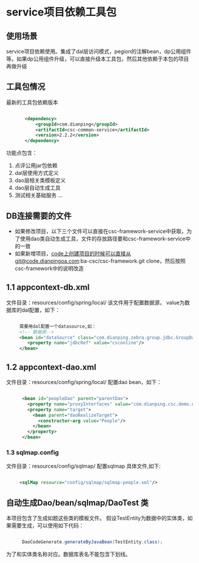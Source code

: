 # service项目依赖工具包

## 使用场景
service项目依赖使用。集成了dal层访问模式，pegion的注解bean，dp公用组件等。如果dp公用组件升级，可以直接升级本工具包，然后其他依赖于本包的项目再做升级

## 工具包情况

最新的工具包依赖版本

````xml

       <dependency>
           <groupId>com.dianping</groupId>
           <artifactId>csc-common-service</artifactId>
           <version>2.2.2</version>
       </dependency>

````


功能点包含：
1. 点评公用jar包依赖
2. dal层使用方式定义
3. dao层相关类模板定义
4. dao层自动生成工具
5. 测试相关基础服务
...

## DB连接需要的文件
- 如果修改项目，以下三个文件可以直接在csc-framework-service中获取，为了使用dao类自动生成工具，文件的存放路径要和csc-framework-service中的一致
- 如果新增项目，code上创建项目的时候可以直接从git@code.dianpingoa.com:ba-csc/csc-framework.git clone，然后按照csc-framework中的说明改造

## 1.1 appcontext-db.xml
文件目录：resources/config/spring/local/
该文件用于配置数据源， value为数据库的dal配置，如下：

````xml

     需要用dal配置一个datasource,如：
     <!-- 数据源-->
     <bean id="dataSource" class="com.dianping.zebra.group.jdbc.GroupDataSource" init-method="init">
        <property name="jdbcRef" value="csconline"/>
     </bean>

````

##  1.2 appcontext-dao.xml
文件目录：resources/config/spring/local/
配置dao bean，如下：

```xml

      <bean id="peopleDao" parent="parentDao">
        <property name="proxyInterfaces" value="com.dianping.csc.demo.dao.PeopleDao"/>
        <property name="target">
          <bean parent="daoRealizeTarget">
            <constructor-arg value="People"/>
          </bean>
        </property>
      </bean>

```

### 1.3 sqlmap.config
文件目录：resources/config/sqlmap/
配置sqlmap 具体文件,如下:

```xml

     <sqlMap resource="config/sqlmap/sqlmap-people.xml"/>

```

## 自动生成Dao/bean/sqlmap/DaoTest 类

本项目包含了生成如题这些类的模板文件。
假设TestEntity为数据中的实体类，如果需要生成，可以使用如下代码：

```java

      DaoCodeGenerate.generateByJavaBean(TestEntity.class);

```
为了和实体类名称对应。数据库表名不能包含下划线。

